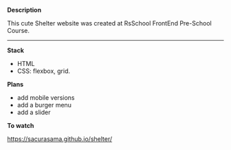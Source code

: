 **Description**

This cute Shelter website was created at RsSchool FrontEnd Pre-School Course.
***
**Stack**

- HTML
- CSS: flexbox, grid.

**Plans**

- add mobile versions
- add a burger menu
- add a slider

**To watch**


https://sacurasama.github.io/shelter/
